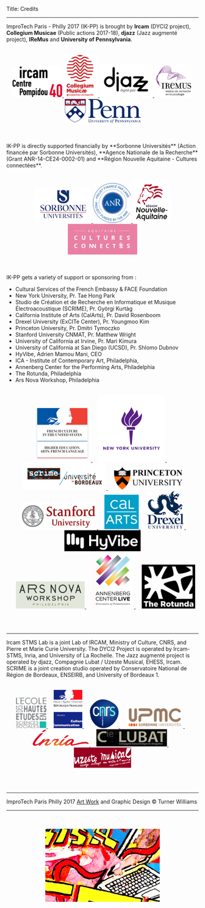 Title: Credits

---

ImproTech Paris - Philly 2017 (IK-PP) is brought by **Ircam** (DYCI2 project), **Collegium Musicae** (Public actions 2017-18),  **djazz** (Jazz augmenté project), **IReMus** and **University of Pennsylvania**.
<br><br>
<p align="center">
<a target="_blank" href="https://www.w3schools.com"> <img  src="../images/LOGO.Ircam.jpg" width="130"> </a>
<a target="_blank" href="https://www.w3schools.com"> <img  src="../images/collegium-logo.png" width="90"> </a>
<a target="_blank" href="https://www.w3schools.com"> <img  src="../images/DjazzLOGO.png" width="140"> </a>
<a target="_blank" href="https://www.w3schools.com"> <img  src="../images/logo-iremus.png" width="100"> </a>
<a target="_blank" href="https://www.w3schools.com"> <img  src="../images/penn_fulllogo.gif" width="200"> </a>
</p>
<br><br>
IK-PP is directly supported financially by **Sorbonne Universités** (Action financée par Sorbonne Universités), **Agence Nationale de la Recherche** (Grant ANR-14-CE24-0002-01) and **Région Nouvelle Aquitaine - Cultures connectées**.
<br><br>
<p align="center">
<a target="_blank" href="https://www.w3schools.com"> <img  src="../images/sorbonne.png" width="150"> </a>
<a target="_blank" href="https://www.w3schools.com"> <img  src="../images/ANR.png" width="100"> </a>
<a target="_blank" href="https://www.w3schools.com"> <img  src="../images/Aquitaine.png" width="100"> </a>
<a target="_blank" href="https://www.w3schools.com"> <img  src="../images/CultCon.jpg" height="80"> </a>
</p>
<br><br>
IK-PP gets a variety of support or sponsoring  from :

- Cultural Services of the French Embassy & FACE Foundation
- New York University, Pr. Tae Hong Park  
- Studio de Création et de Recherche en Informatique et Musique Électroacoustique (SCRIME), Pr. Györgi Kurtàg
- California Institute of Arts (CalArts), Pr. David Rosenboom  
- Drexel University (ExCITe Center), Pr. Youngmoo Kim
- Princeton University, Pr. Dmitri Tymoczko
- Stanford University CNMAT, Pr. Matthew Wright
- University of California at Irvine, Pr. Mari Kimura
- University of California at San Diego (UCSD), Pr. Shlomo Dubnov
- HyVibe, Adrien Mamou Mani, CEO
- ICA - Institute of Contemporary Art, Philadelphia,
- Annenberg Center for the Performing Arts, Philadelphia
- The Rotunda, Philadelphia
- Ars Nova Workshop, Philadelphia
<br><br>
<p align="center">
<a target="_blank" href="https://www.w3schools.com"> <img  src="../images/Logo_FrenchAmbassy.png" width="150"> </a>
&nbsp; &nbsp; <a target="_blank" href="https://www.w3schools.com"> <img  src="../images/NYU.png" width="175"> </a>
&nbsp; &nbsp; <a target="_blank" href="https://www.w3schools.com"> <img  src="../images/Scrime.jpg" width="220"> </a>
&nbsp; &nbsp; <a target="_blank" href="https://www.w3schools.com"> <img  src="../images/princetonlogo.png" width="180"> </a>
<br>
&nbsp; &nbsp; <a target="_blank" href="https://www.w3schools.com"> <img  src="../images/Logo_Stanford.png" width="200"> </a>
&nbsp; &nbsp; <a target="_blank" href="https://www.w3schools.com"> <img  src="../images/Calarts.png" width="90"> </a>
&nbsp; &nbsp; <a target="_blank" href="https://www.w3schools.com"> <img  src="../images/drexel.png" width="100"> </a>
&nbsp; &nbsp; <a target="_blank" href="https://www.w3schools.com"> <img  src="../images/HYVibe.png" width="200"> </a>
<br>
&nbsp; &nbsp; <a target="_blank" href="https://www.w3schools.com"> <img  src="../images/arsnovalogo.png" width="180"> </a>
&nbsp; &nbsp; <a target="_blank" href="https://www.annenbergcenter.org"> <img  src="../images/AnnenbergLogo.png" width="110"> </a>
&nbsp; &nbsp; <a target="_blank" href="http://www.therotunda.org/"> <img  src="../images/RotundaLogo.png" width="140"> </a>




</p>
<br><br>


---

Ircam STMS Lab is a joint Lab of IRCAM, Ministry of Culture, CNRS, and Pierre et Marie Curie University. The DYCI2 Project is operated by Ircam-STMS, Inria, and University of La Rochelle. The Jazz augmenté project is operated by djazz, Compagnie Lubat / Uzeste Musical, EHESS, Ircam.
SCRIME is a joint creation studio operated by Conservatoire National de Région de Bordeaux, ENSEIRB, and University of Bordeaux 1.
<br><br>
<p align="center">
<a target="_blank" href="https://www.w3schools.com"> <img  src="../images/logo-ehess.gif" width="80"> </a>
&nbsp; &nbsp; <a target="_blank" href="https://www.w3schools.com"> <img  src="../images/mcc.png" width="75"> </a>
&nbsp; &nbsp; <a target="_blank" href="https://www.w3schools.com"> <img  src="../images/cnrsfr-grand.jpg" width="75"> </a>
&nbsp; &nbsp; <a target="_blank" href="https://www.w3schools.com"> <img  src="../images/upmc.gif" width="150"> </a>
&nbsp; &nbsp; <a target="_blank" href="https://www.w3schools.com"> <img  src="../images/inria.png" width="150"> </a>
&nbsp; &nbsp; <a target="_blank" href="https://www.w3schools.com"> <img  src="../images/CieLubatLogo.png" width="185"> </a>
&nbsp; &nbsp; <a target="_blank" href="https://www.w3schools.com"> <img  src="../images/UzesteLogo.png" width="150"> </a>
</p>
<br><br>

---

ImproTech Paris Philly 2017 [Art Work]({filename}/pages/Visuals.md) and Graphic Design © Turner Williams

---

<p align="center">
   <br><br>
  <img src="../images/IKPoster_frag9.png" width="300"> 
   <br><br>
</p>



